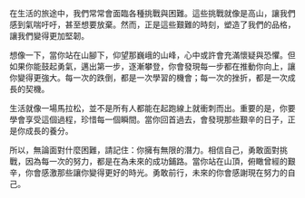 在生活的旅途中，我們常常會面臨各種挑戰與困難。這些挑戰就像是高山，讓我們感到氣喘吁吁，甚至想要放棄。然而，正是這些艱難的時刻，塑造了我們的品格，讓我們變得更加堅韌。

想像一下，當你站在山腳下，仰望那巍峨的山峰，心中或許會充滿懷疑與恐懼。但如果你能鼓起勇氣，邁出第一步，逐漸攀登，你會發現每一步都在推動你向上，讓你變得更強大。每一次的跌倒，都是一次學習的機會；每一次的挫折，都是一次成長的契機。

生活就像一場馬拉松，並不是所有人都能在起跑線上就衝刺而出。重要的是，你要學會享受這個過程，珍惜每一個瞬間。當你回首過去，會發現那些艱辛的日子，正是你成長的養分。

所以，無論面對什麼困難，請記住：你擁有無限的潛力。相信自己，勇敢面對挑戰，因為每一次的努力，都是在為未來的成功鋪路。當你站在山頂，俯瞰曾經的艱辛，你會感激那些讓你變得更好的時光。勇敢前行，未來的你會感謝現在努力的自己。